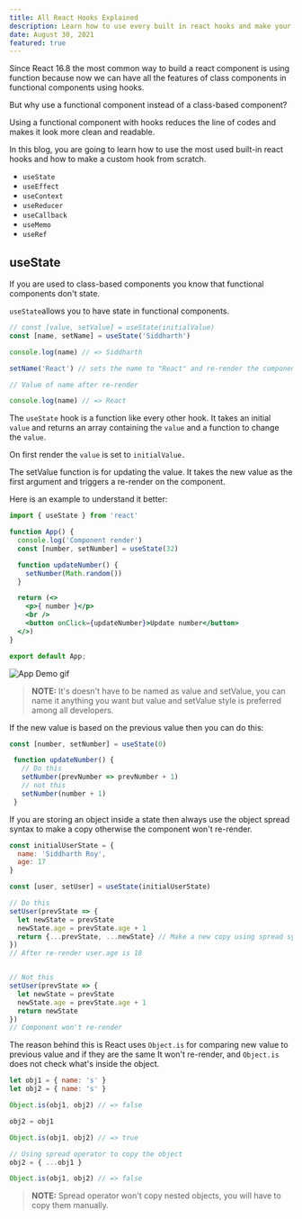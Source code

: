 ```yaml
---
title: All React Hooks Explained
description: Learn how to use every built in react hooks and make your own too.
date: August 30, 2021
featured: true
---
```

Since React 16.8 the most common way to build a react component is using function because now we can have all the features of class components in functional components using hooks.

But why use a functional component instead of a class-based component?

Using a functional component with hooks reduces the line of codes and makes it look more clean and readable.

In this blog, you are going to learn how to use the most used built-in react hooks and how to make a custom hook from scratch.

* `useState`
* `useEffect`
* `useContext`
* `useReducer`
* `useCallback`
* `useMemo`
* `useRef`

## useState

If you are used to class-based components you know that functional components don't state.

`useState`allows you to have state in functional components.

```jsx
// const [value, setValue] = useState(initialValue)
const [name, setName] = useState('Siddharth')

console.log(name) // => Siddharth

setName('React') // sets the name to "React" and re-render the component

// Value of name after re-render

console.log(name) // => React
```

The `useState` hook is a function like every other hook. It takes an initial `value` and returns an array containing the `value` and a function to change the `value`.

On first render the `value` is set to `initialValue.`

The setValue function is for updating the value. It takes the new value as the first argument and triggers a re-render on the component.

Here is an example to understand it better:

```jsx
import { useState } from 'react'

function App() {
  console.log('Component render')
  const [number, setNumber] = useState(32)

  function updateNumber() {
    setNumber(Math.random())
  }

  return (<>
    <p>{ number }</p>
    <br />
    <button onClick={updateNumber}>Update number</button>
  </>)
}

export default App;
```

![App Demo gif](https://i.imgur.com/TNHiwNK.gif)

> **NOTE:** It's doesn't have to be named as value and setValue, you can name it anything you want but value and setValue style is preferred among all developers.

If the new value is based on the previous value then you can do this:

```jsx
const [number, setNumber] = useState(0)

 function updateNumber() {
   // Do this
   setNumber(prevNumber => prevNumber + 1)
   // not this
   setNumber(number + 1)
 }
```

If you are storing an object inside a state then always use the object spread syntax to make a copy otherwise the component won't re-render.

```jsx
const initialUserState = {
  name: 'Siddharth Roy',
  age: 17
}

const [user, setUser] = useState(initialUserState)

// Do this
setUser(prevState => {
  let newState = prevState
  newState.age = prevState.age + 1
  return {...prevState, ...newState} // Make a new copy using spread syntax
})
// After re-render user.age is 18


// Not this
setUser(prevState => {
  let newState = prevState
  newState.age = prevState.age + 1
  return newState
})
// Component won't re-render
```

The reason behind this is React uses `Object.is` for comparing new value to previous value and if they are the same It won't re-render, and `Object.is` does not check what's inside the object.

```jsx
let obj1 = { name: 's' }
let obj2 = { name: 's' }

Object.is(obj1, obj2) // => false

obj2 = obj1

Object.is(obj1, obj2) // => true

// Using spread operator to copy the object
obj2 = { ...obj1 }

Object.is(obj1, obj2) // => false
```

> **NOTE:** Spread operator won't copy nested objects, you will have to copy them manually.